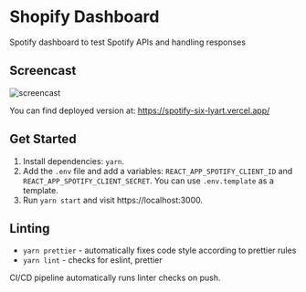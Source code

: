# Shopify Dashboard

Spotify dashboard to test Spotify APIs and handling responses

## Screencast

![screencast](https://user-images.githubusercontent.com/105731228/196606748-5d20d216-9cc7-40e8-9079-6ccf459e7637.gif)

You can find deployed version at: https://spotify-six-lyart.vercel.app/

## Get Started

1. Install dependencies: `yarn`.
2. Add the `.env` file and add a variables: `REACT_APP_SPOTIFY_CLIENT_ID` and `REACT_APP_SPOTIFY_CLIENT_SECRET`. You can use `.env.template` as a template.
3. Run `yarn start` and visit https://localhost:3000.

## Linting

- `yarn prettier` - automatically fixes code style according to prettier rules
- `yarn lint` - checks for eslint, prettier

CI/CD pipeline automatically runs linter checks on push.